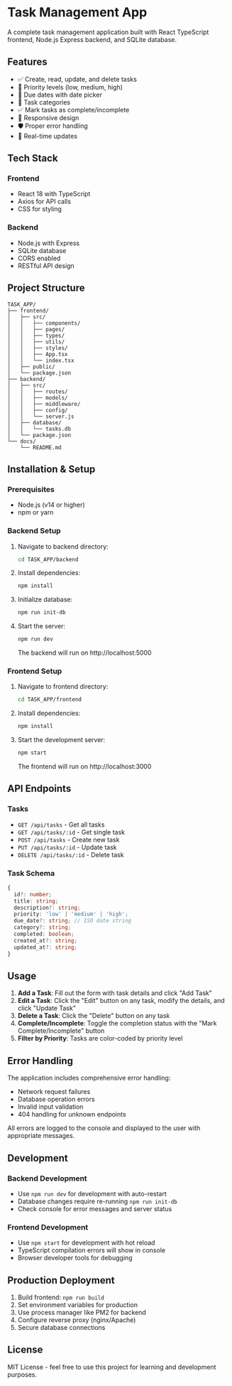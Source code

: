 # Task Management App

A complete task management application built with React TypeScript frontend, Node.js Express backend, and SQLite database.

## Features

- ✅ Create, read, update, and delete tasks
- 🎯 Priority levels (low, medium, high)
- 📅 Due dates with date picker
- 📂 Task categories
- ✅ Mark tasks as complete/incomplete
- 📱 Responsive design
- 🛡️ Proper error handling
- 🔄 Real-time updates

## Tech Stack

### Frontend
- React 18 with TypeScript
- Axios for API calls
- CSS for styling

### Backend
- Node.js with Express
- SQLite database
- CORS enabled
- RESTful API design

## Project Structure

```
TASK_APP/
├── frontend/
│   ├── src/
│   │   ├── components/
│   │   ├── pages/
│   │   ├── types/
│   │   ├── utils/
│   │   ├── styles/
│   │   ├── App.tsx
│   │   └── index.tsx
│   ├── public/
│   └── package.json
├── backend/
│   ├── src/
│   │   ├── routes/
│   │   ├── models/
│   │   ├── middleware/
│   │   ├── config/
│   │   └── server.js
│   ├── database/
│   │   └── tasks.db
│   └── package.json
└── docs/
    └── README.md
```

## Installation & Setup

### Prerequisites
- Node.js (v14 or higher)
- npm or yarn

### Backend Setup

1. Navigate to backend directory:
   ```bash
   cd TASK_APP/backend
   ```

2. Install dependencies:
   ```bash
   npm install
   ```

3. Initialize database:
   ```bash
   npm run init-db
   ```

4. Start the server:
   ```bash
   npm run dev
   ```

   The backend will run on http://localhost:5000

### Frontend Setup

1. Navigate to frontend directory:
   ```bash
   cd TASK_APP/frontend
   ```

2. Install dependencies:
   ```bash
   npm install
   ```

3. Start the development server:
   ```bash
   npm start
   ```

   The frontend will run on http://localhost:3000

## API Endpoints

### Tasks
- `GET /api/tasks` - Get all tasks
- `GET /api/tasks/:id` - Get single task
- `POST /api/tasks` - Create new task
- `PUT /api/tasks/:id` - Update task
- `DELETE /api/tasks/:id` - Delete task

### Task Schema
```typescript
{
  id?: number;
  title: string;
  description?: string;
  priority: 'low' | 'medium' | 'high';
  due_date?: string; // ISO date string
  category?: string;
  completed: boolean;
  created_at?: string;
  updated_at?: string;
}
```

## Usage

1. **Add a Task**: Fill out the form with task details and click "Add Task"
2. **Edit a Task**: Click the "Edit" button on any task, modify the details, and click "Update Task"
3. **Delete a Task**: Click the "Delete" button on any task
4. **Complete/Incomplete**: Toggle the completion status with the "Mark Complete/Incomplete" button
5. **Filter by Priority**: Tasks are color-coded by priority level

## Error Handling

The application includes comprehensive error handling:
- Network request failures
- Database operation errors
- Invalid input validation
- 404 handling for unknown endpoints

All errors are logged to the console and displayed to the user with appropriate messages.

## Development

### Backend Development
- Use `npm run dev` for development with auto-restart
- Database changes require re-running `npm run init-db`
- Check console for error messages and server status

### Frontend Development
- Use `npm start` for development with hot reload
- TypeScript compilation errors will show in console
- Browser developer tools for debugging

## Production Deployment

1. Build frontend: `npm run build`
2. Set environment variables for production
3. Use process manager like PM2 for backend
4. Configure reverse proxy (nginx/Apache)
5. Secure database connections

## License

MIT License - feel free to use this project for learning and development purposes.